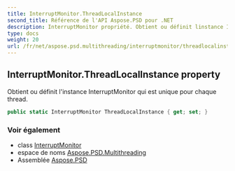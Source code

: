 ```yaml
---
title: InterruptMonitor.ThreadLocalInstance
second_title: Référence de l'API Aspose.PSD pour .NET
description: InterruptMonitor propriété. Obtient ou définit linstance InterruptMonitor qui est unique pour chaque thread.
type: docs
weight: 20
url: /fr/net/aspose.psd.multithreading/interruptmonitor/threadlocalinstance/
---
```

## InterruptMonitor.ThreadLocalInstance property

Obtient ou définit l'instance InterruptMonitor qui est unique pour chaque thread.

```csharp
public static InterruptMonitor ThreadLocalInstance { get; set; }
```

### Voir également

* class [InterruptMonitor](../)
* espace de noms [Aspose.PSD.Multithreading](../../interruptmonitor/)
* Assemblée [Aspose.PSD](../../../)


